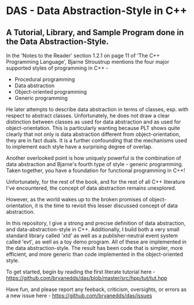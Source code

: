DAS - Data Abstraction-Style in C++
===

A Tutorial, Library, and Sample Program done in the Data Abstraction-Style.
--------------------------------------------------------------------------

In the 'Notes to the Reader' section 1.2.1 on page 11 of 'The C++ Programming Language', Bjarne Stroustrup mentions the four major supported styles of programming in C++ -

- Procedural programming
- Data abstraction
- Object-oriented programming
- Generic programming

He later attempts to describe data abstraction in terms of classes, esp. with respect to abstract classes. Unfortunately, he does not draw a clear distinction between classes as used for data abstraction and as used for object-orientation. This is particularly wanting because PLT shows quite clearly that not only is data abstraction different from object-orientation, they are in fact duals. It is a further confounding that the mechanisms used to implement each style have a surprising degree of overlap.

Another overlooked point is how uniquely powerful is the combination of data abstraction and Bjarne's fourth type of style - generic programming. Taken together, you have a foundation for functional programming in C++!

Unfortunately, for the rest of the book, and for the rest of all C++ literature I've encountered, the concept of data abstraction remains unexplored.

However, as the world wakes up to the broken promises of object-orientation, it is the time to revisit this lesser discussed concept of data abstraction.

In this repository, I give a strong and precise definition of data abstraction, and data-abstraction-style in C++. Additionally, I build both a very small standard library called 'xtd' as well as a publisher-neutral event system called 'evt', as well as a toy demo program. All of these are implemented in the data abstraction-style. The result has been code that is simpler, more efficient, and more generic than code implemented in the object-oriented style.

To get started, begin by reading the first literate tutorial here - https://github.com/bryanedds/das/blob/master/src/hpp/tut/tut.hpp

Have fun, and please report any feeback, criticism, oversights, or errors as a new issue here - https://github.com/bryanedds/das/issues
